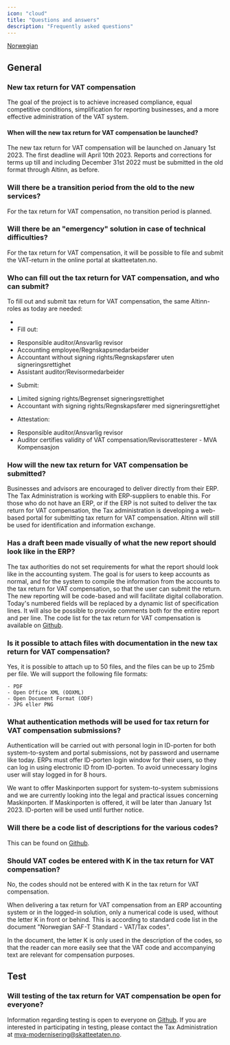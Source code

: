 ```yaml
---
icon: "cloud"
title: "Questions and answers"
description: "Frequently asked questions"
---
```


[Norwegian](https://skatteetaten.github.io/mva-meldingen/kompensasjon/faq/)

## General

### New tax return for VAT compensation

The goal of the project is to achieve increased compliance, equal competitive conditions, simplification for reporting businesses, and a more effective administration of the VAT system.

#### When will the new tax return for VAT compensation be launched?

The new tax return for VAT compensation will be launched on January 1st 2023. The first deadline will April 10th 2023. Reports and corrections for terms up till and including December 31st 2022 must be submitted in the old format through Altinn, as before.

### Will there be a transition period from the old to the new services?

For the tax return for VAT compensation, no transition period is planned.

### Will there be an "emergency" solution in case of technical difficulties?

For the tax return for VAT compensation, it will be possible to file and submit the VAT-return in the online portal at skatteetaten.no.

### Who can fill out the tax return for VAT compensation, and who can submit?

To fill out and submit tax return for VAT compensation, the same Altinn-roles as today are needed:

-
- Fill out:

* Responsible auditor/Ansvarlig revisor
* Accounting employee/Regnskapsmedarbeider
* Accountant without signing rights/Regnskapsfører uten signeringsrettighet
* Assistant auditor/Revisormedarbeider

- Submit:

* Limited signing rights/Begrenset signeringsrettighet
* Accountant with signing rights/Regnskapsfører med signeringsrettighet

- Attestation:

* Responsible auditor/Ansvarlig revisor
* Auditor certifies validity of VAT compensation/Revisorattesterer - MVA Kompensasjon

### How will the new tax return for VAT compensation be submitted?

Businesses and advisors are encouraged to deliver directly from their ERP. The Tax Administration is working with ERP-suppliers to enable this. For those who do not have an ERP, or if the ERP is not suited to deliver the tax return for VAT compensation, the Tax administration is developing a web-based portal for submitting tax return for VAT compensation. Altinn will still be used for identification and information exchange.

### Has a draft been made visually of what the new report should look like in the ERP?

The tax authorities do not set requirements for what the report should look like in the accounting system. The goal is for users to keep accounts as normal, and for the system to compile the information from the accounts to the tax return for VAT compensation, so that the user can submit the return.
The new reporting will be code-based and will facilitate digital collaboration. Today's numbered fields will be replaced by a dynamic list of specification lines. It will also be possible to provide comments both for the entire report and per line. The code list for the tax return for VAT compensation is available on [Github](https://skatteetaten.github.io/mva-meldingen/kompensasjon_eng/informasjonsmodell/#encoding).

### Is it possible to attach files with documentation in the new tax return for VAT compensation?

Yes, it is possible to attach up to 50 files, and the files can be up to 25mb per file.
We will support the following file formats:

    - PDF
    - Open Office XML (OOXML)
    - Open Document Format (ODF)
    - JPG eller PNG

### What authentication methods will be used for tax return for VAT compensation submissions?

Authentication will be carried out with personal login in ID-porten for both system-to-system and portal submissions, not by password and username like today. ERPs must offer ID-porten login window for their users, so they can log in using electronic ID from ID-porten. To avoid unnecessary logins user will stay logged in for 8 hours.

We want to offer Maskinporten support for system-to-system submissions and we are currently looking into the legal and practical issues concerning Maskinporten. If Maskinporten is offered, it will be later than January 1st 2023. ID-porten will be used until further notice.

### Will there be a code list of descriptions for the various codes?

This can be found on [Github](https://skatteetaten.github.io/mva-meldingen/kompensasjon_eng/informasjonsmodell/#encoding).

### Should VAT codes be entered with K in the tax return for VAT compensation?

No, the codes should not be entered with K in the tax return for VAT compensation.

When delivering a tax return for VAT compensation from an ERP accounting system or in the logged-in solution, only a numerical code is used, without the letter K in front or behind. This is according to standard code list in the document "Norwegian SAF-T Standard - VAT/Tax codes".

In the document, the letter K is only used in the description of the codes, so that the reader can more easily see that the VAT code and accompanying text are relevant for compensation purposes.

## Test

### Will testing of the tax return for VAT compensation be open for everyone?

Information regarding testing is open to everyone on [Github](https://skatteetaten.github.io/mva-meldingen/kompensasjon_eng/test).
If you are interested in participating in testing, please contact the Tax Administration at mva-modernisering@skatteetaten.no.
